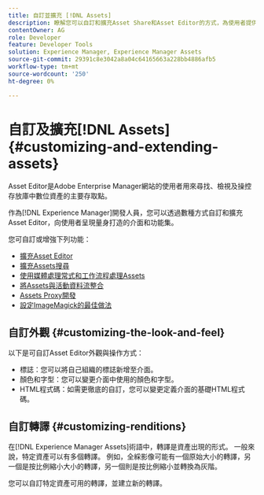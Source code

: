 ```yaml
---
title: 自訂並擴充 [!DNL Assets]
description: 瞭解您可以自訂和擴充Asset Share和Asset Editor的方式，為使用者提供量身打造的介面和功能集。
contentOwner: AG
role: Developer
feature: Developer Tools
solution: Experience Manager, Experience Manager Assets
source-git-commit: 29391c8e3042a8a04c64165663a228bb4886afb5
workflow-type: tm+mt
source-wordcount: '250'
ht-degree: 0%

---
```


# 自訂及擴充[!DNL Assets] {#customizing-and-extending-assets}

Asset Editor是Adobe Enterprise Manager網站的使用者用來尋找、檢視及操控存放庫中數位資產的主要存取點。

作為[!DNL Experience Manager]開發人員，您可以透過數種方式自訂和擴充Asset Editor，向使用者呈現量身打造的介面和功能集。

您可自訂或增強下列功能：

* [擴充Asset Editor](asseteditorx.md)
* [擴充Assets搜尋](searchx.md)
* [使用媒體處理常式和工作流程處理Assets](media-handlers.md)
* [將Assets與活動資料流整合](extending-activity-stream.md)
* [Assets Proxy開發](proxy.md)
* [設定ImageMagick的最佳做法](best-practices-for-imagemagick.md)

## 自訂外觀 {#customizing-the-look-and-feel}

以下是可自訂Asset Editor外觀與操作方式：

* 標誌：您可以將自己組織的標誌新增至介面。
* 顏色和字型：您可以變更介面中使用的顏色和字型。
* HTML程式碼：如需更徹底的自訂，您可以變更定義介面的基礎HTML程式碼。

## 自訂轉譯 {#customizing-renditions}

在[!DNL Experience Manager Assets]術語中，轉譯是資產出現的形式。 一般來說，特定資產可以有多個轉譯。 例如，全綵影像可能有一個原始大小的轉譯，另一個是按比例縮小大小的轉譯，另一個則是按比例縮小並轉換為灰階。

您可以自訂特定資產可用的轉譯，並建立新的轉譯。
